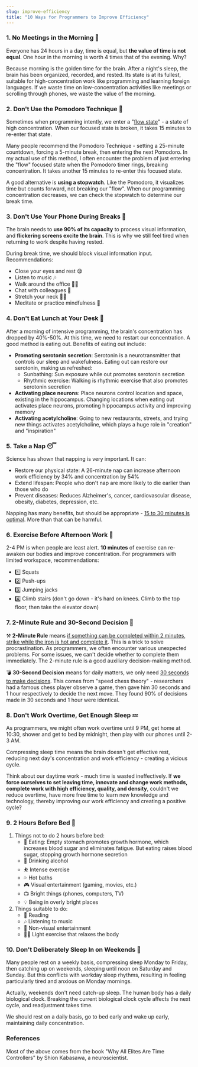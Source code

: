 ```yaml
---
slug: improve-efficiency
title: "10 Ways for Programmers to Improve Efficiency"
---
```


### 1. No Meetings in the Morning 📅

Everyone has 24 hours in a day, time is equal, but **the value of time is not equal**. One hour in the morning is worth 4 times that of the evening. Why?

Because morning is the golden time for the brain. After a night's sleep, the brain has been organized, recorded, and rested. Its state is at its fullest, suitable for high-concentration work like programming and learning foreign languages. If we waste time on low-concentration activities like meetings or scrolling through phones, we waste the value of the morning.

### 2. Don't Use the Pomodoro Technique 🍅

Sometimes when programming intently, we enter a "<u>flow state</u>" - a state of high concentration. When our focused state is broken, it takes 15 minutes to re-enter that state.

Many people recommend the Pomodoro Technique - setting a 25-minute countdown, forcing a 5-minute break, then entering the next Pomodoro. In my actual use of this method, I often encounter the problem of just entering the "flow" focused state when the Pomodoro timer rings, breaking concentration. It takes another 15 minutes to re-enter this focused state.

A good alternative is **using a stopwatch**. Like the Pomodoro, it visualizes time but counts forward, not breaking our "flow". When our programming concentration decreases, we can check the stopwatch to determine our break time.

### 3. Don't Use Your Phone During Breaks 📱

The brain needs to **use 90% of its capacity** to process visual information, and **flickering screens excite the brain**. This is why we still feel tired when returning to work despite having rested.

During break time, we should block visual information input. Recommendations:
- Close your eyes and rest 😪
- Listen to music 🎶
- Walk around the office 🏃‍♂️
- Chat with colleagues 💑
- Stretch your neck 💁‍♂️
- Meditate or practice mindfulness 🧘

### 4. Don't Eat Lunch at Your Desk 🥣

After a morning of intensive programming, the brain's concentration has dropped by 40%-50%. At this time, we need to restart our concentration. A good method is eating out. Benefits of eating out include:
- **Promoting serotonin secretion**: Serotonin is a neurotransmitter that controls our sleep and wakefulness. Eating out can restore our serotonin, making us refreshed:
	- Sunbathing: Sun exposure while out promotes serotonin secretion
	- Rhythmic exercise: Walking is rhythmic exercise that also promotes serotonin secretion
- **Activating place neurons**: Place neurons control location and space, existing in the hippocampus. Changing locations when eating out activates place neurons, promoting hippocampus activity and improving memory
- **Activating acetylcholine**: Going to new restaurants, streets, and trying new things activates acetylcholine, which plays a huge role in "creation" and "inspiration"

### 5. Take a Nap 😴

Science has shown that napping is very important. It can:
- Restore our physical state: A 26-minute nap can increase afternoon work efficiency by 34% and concentration by 54%
- Extend lifespan: People who don't nap are more likely to die earlier than those who do
- Prevent diseases: Reduces Alzheimer's, cancer, cardiovascular disease, obesity, diabetes, depression, etc.

Napping has many benefits, but should be appropriate - <u>15 to 30 minutes is optimal</u>. More than that can be harmful.

### 6. Exercise Before Afternoon Work 🚴

2-4 PM is when people are least alert. **10 minutes** of exercise can re-awaken our bodies and improve concentration. For programmers with limited workspace, recommendations:
- 1️⃣ Squats
- 2️⃣ Push-ups
- 3️⃣ Jumping jacks
- 4️⃣ Climb stairs (don't go down - it's hard on knees. Climb to the top floor, then take the elevator down)

### 7. 2-Minute Rule and 30-Second Decision 🖖

⚒️ **2-Minute Rule** means <u>if something can be completed within 2 minutes, strike while the iron is hot and complete it</u>. This is a trick to solve procrastination. As programmers, we often encounter various unexpected problems. For some issues, we can't decide whether to complete them immediately. The 2-minute rule is a good auxiliary decision-making method.

💣 **30-Second Decision** means for daily matters, we only need <u>30 seconds to make decisions</u>. This comes from "speed chess theory" - researchers had a famous chess player observe a game, then gave him 30 seconds and 1 hour respectively to decide the next move. They found 90% of decisions made in 30 seconds and 1 hour were identical.

### 8. Don't Work Overtime, Get Enough Sleep 💤

As programmers, we might often work overtime until 9 PM, get home at 10:30, shower and get to bed by midnight, then play with our phones until 2-3 AM.

Compressing sleep time means the brain doesn't get effective rest, reducing next day's concentration and work efficiency - creating a vicious cycle.

Think about our daytime work - much time is wasted ineffectively. If **we force ourselves to set leaving time, innovate and change work methods, complete work with high efficiency, quality, and density**, couldn't we reduce overtime, have more free time to learn new knowledge and technology, thereby improving our work efficiency and creating a positive cycle?

### 9. 2 Hours Before Bed 🛌

1. Things not to do 2 hours before bed:
	- 🍲 Eating: Empty stomach promotes growth hormone, which increases blood sugar and eliminates fatigue. But eating raises blood sugar, stopping growth hormone secretion
	- 🥃 Drinking alcohol
	- ⛹️ Intense exercise
	- 💦 Hot baths
	- 🎮 Visual entertainment (gaming, movies, etc.)
	- 📺 Bright things (phones, computers, TV)
	- 💡 Being in overly bright places
2. Things suitable to do:
	- 📖 Reading
	- 🎶 Listening to music
	- 🎨 Non-visual entertainment
	- 🧘‍♂️ Light exercise that relaxes the body

### 10. Don't Deliberately Sleep In on Weekends 🚫

Many people rest on a weekly basis, compressing sleep Monday to Friday, then catching up on weekends, sleeping until noon on Saturday and Sunday. But this conflicts with workday sleep rhythms, resulting in feeling particularly tired and anxious on Monday mornings.

Actually, weekends don't need catch-up sleep. The human body has a daily biological clock. Breaking the current biological clock cycle affects the next cycle, and readjustment takes time.

We should rest on a daily basis, go to bed early and wake up early, maintaining daily concentration.

### References

Most of the above comes from the book "Why All Elites Are Time Controllers" by Shion Kabasawa, a neuroscientist.